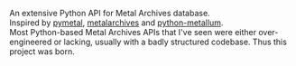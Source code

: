 An extensive Python API for Metal Archives database.<br>
Inspired by [pymetal](https://github.com/OpenJarbas/pymetal), [metalarchives](https://github.com/Loki-Afro/metalarchives) and [python-metallum](https://github.com/lcharlick/python-metallum).<br>
Most Python-based Metal Archives APIs that I've seen were either over-engineered or lacking, usually with a badly structured codebase. Thus this project was born.